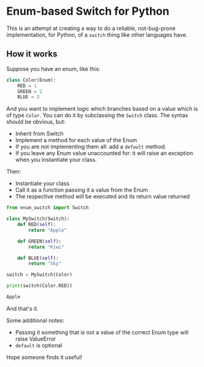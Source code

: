 # Enum-based Switch for Python

This is an attempt at creating a way to do a reliable, not-bug-prone 
implementation, for Python, of a `switch` thing like other languages 
have.

## How it works

Suppose you have an enum, like this:

```python
class Color(Enum):
    RED = 1
    GREEN = 2
    BLUE = 3
```

And you want to implement logic which branches based on a value which is of type `Color`.
You can do it by subclassing the `Switch` class. The syntax should be obvious, but:

* Inherit from Switch
* Implement a method for each value of the Enum
* If you are not implementing them all: add a `default` method.
* If you leave any Enum value unaccounted for: it will raise an exception when you
  instantiate your class.

Then:

* Instantiate your class
* Call it as a function passing it a value from the Enum
* The respective method will be executed and its return value returned

```python
from enum_switch import Switch

class MySwitch(Switch):
    def RED(self):
        return "Apple"

    def GREEN(self):
        return "Kiwi"

    def BLUE(self):
        return "Sky"

switch = MySwitch(Color)

print(switch(Color.RED))

Apple
```

And that's it.

Some additional notes:

* Passing it something that is not a value of the correct Enum type will raise ValueError
* `default` is optional

Hope someone finds it useful!
